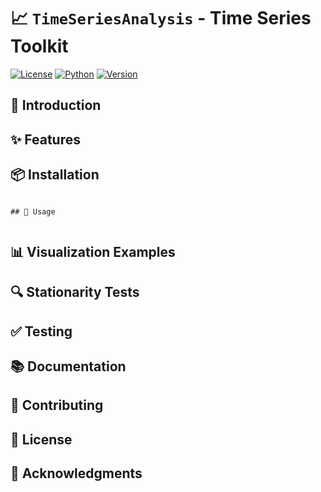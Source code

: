 # 📈 `TimeSeriesAnalysis` - Time Series  Toolkit

[![License](https://img.shields.io/badge/license-MIT-blue.svg)](LICENSE)
[![Python](https://img.shields.io/badge/python-3.8%2B-blue.svg)](https://www.python.org/)
[![Version](https://img.shields.io/badge/version-1.0.0-green.svg)](https://github.com/your_username)

## 🚀 Introduction


## ✨ Features

## 📦 Installation

```

## 🔧 Usage


```

## 📊 Visualization Examples


## 🔍 Stationarity Tests


## ✅ Testing


## 📚 Documentation


## 👥 Contributing


## 📄 License


## 🌟 Acknowledgments

